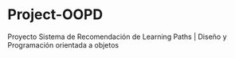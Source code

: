 # Project-OOPD
Proyecto Sistema de Recomendación de Learning Paths | Diseño y Programación orientada a objetos

